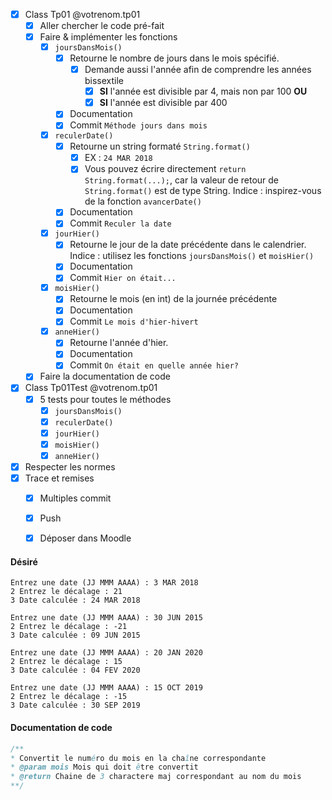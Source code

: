 
- [x] Class Tp01 @votrenom.tp01
	- [x] Aller chercher le code pré-fait
	- [x] Faire & implémenter les fonctions 
		- [x] `joursDansMois()`
			- [x] Retourne le nombre de jours dans le mois spécifié.
				- [x] Demande aussi l'année afin de comprendre les années bissextile
					- [x] **SI** l'année est divisible par 4, mais non par 100 **OU**
					- [x] **SI** l'année est divisible par 400
			- [x] Documentation
			- [x] Commit `Méthode jours dans mois`
		- [x] `reculerDate()`
			- [x] Retourne un string formaté `String.format()`
				- [x] EX : `24 MAR 2018`
				- [x] Vous pouvez écrire directement `return String.format(...);`, car la valeur de retour de `String.format()` est de type String.
				      Indice : inspirez-vous de la fonction `avancerDate()`
			- [x] Documentation
			- [x] Commit `Reculer la date`
		- [x] `jourHier()`
			- [x] Retourne le jour de la date précédente dans le calendrier. 
			      Indice : utilisez les fonctions `joursDansMois()` et `moisHier()`
			- [x] Documentation
			- [x] Commit `Hier on était...`
		- [x] `moisHier()`
			- [x] Retourne le mois (en int) de la journée précédente
			- [x] Documentation
			- [x] Commit `Le mois d'hier-hivert`
		- [x] `anneHier()`
			- [x] Retourne l'année d'hier.
			- [x] Documentation
			- [x] Commit `On était en quelle année hier?`
	- [x] Faire la documentation de code
- [x] Class Tp01Test @votrenom.tp01
	- [x] 5 tests pour toutes le méthodes
		- [x] `joursDansMois()`
		- [x] `reculerDate()`
		- [x] `jourHier()`
		- [x] `moisHier()`
		- [x] `anneHier()`
- [x] Respecter les normes
- [x] Trace et remises
	- [x] Multiples commit
	- [x] Push
	- [x] Déposer dans Moodle


#### Désiré
```
Entrez une date (JJ MMM AAAA) : 3 MAR 2018
2 Entrez le décalage : 21
3 Date calculée : 24 MAR 2018
```

```
Entrez une date (JJ MMM AAAA) : 30 JUN 2015
2 Entrez le décalage : -21
3 Date calculée : 09 JUN 2015
```

```
Entrez une date (JJ MMM AAAA) : 20 JAN 2020
2 Entrez le décalage : 15
3 Date calculée : 04 FEV 2020
```

```
Entrez une date (JJ MMM AAAA) : 15 OCT 2019
2 Entrez le décalage : -15
3 Date calculée : 30 SEP 2019
```





#### Documentation de code
```java
/**
* Convertit le numéro du mois en la chaîne correspondante
* @param mois Mois qui doit être convertit
* @return Chaine de 3 charactere maj correspondant au nom du mois
**/
```